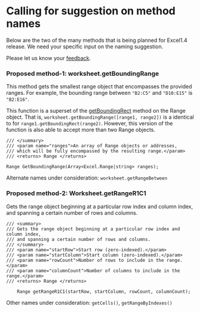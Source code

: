 # Calling for suggestion on method names

Below are the two of the many methods that is being planned for Excel1.4 release. We need your specific input on the naming suggestion. 

Please let us know your [feedback](https://github.com/OfficeDev/office-js-docs/issues/new?title=excel-1.4). 

### Proposed method-1: worksheet.getBoundingRange 

This method gets the smallest range object that encompasses the provided ranges. For example, the bounding range between `"B2:C5"` and `"D10:E15"` is `"B2:E16"`.

This function is a superset of the [getBoundingRect](https://github.com/OfficeDev/office-js-docs/blob/master/reference/excel/range.md#getboundingrectanotherrange-range-or-string) method on the Range object. That is, `worksheet.getBoundingRange([range1, range2])` is a identical to for `range1.getBoundingRect(range2)`. However, this version of the function is also able to accept more than two Range objects.

```
/// </summary>
/// <param name="ranges">An array of Range objects or addresses, 
/// which will be fully encompassed by the resulting range.</param>
/// <returns> Range </returns>

Range GetBoundingRange(Array<Excel.Range|string> ranges);
```

Alternate names under consideration:  `worksheet.getRangeBetween`

### Proposed method-2: Worksheet.getRangeR1C1  

Gets the range object beginning at a particular row index and column index, and spanning a certain number of rows and columns.

```
/// <summary>
/// Gets the range object beginning at a particular row index and column index, 
/// and spanning a certain number of rows and columns.
/// </summary>
/// <param name="startRow">Start row (zero-indexed).</param>
/// <param name="startColumn">Start column (zero-indexed).</param>
/// <param name="rowCount">Number of rows to include in the range.</param>
/// <param name="columnCount">Number of columns to include in the range.</param>
/// <returns> Range </returns>

    Range getRangeR1C1(startRow, startColumn, rowCount, columnCount);
```

Other names under consideration: `getCells()`, `getRangeByIndexes()`
